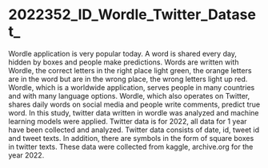 # 2022352_ID_Wordle_Twitter_Dataset_ 

Wordle application is very popular today. A word is shared every day, hidden by boxes and people make predictions. Words are written with Wordle, the correct letters in the right place light green, the orange letters are in the word but are in the wrong place, the wrong letters light up red. Wordle, which is a worldwide application, serves people in many countries and with many language options. Wordle, which also operates on Twitter, shares daily words on social media and people write comments, predict true word. In this study, twitter data written in wordle was analyzed and machine learning models were applied. Twitter data is for 2022, all data for 1 year have been collected and analyzed. Twitter data consists of date, id, tweet id and tweet texts. In addition, there are symbols in the form of square boxes in twitter texts. These data were collected from kaggle, archive.org for the year 2022. 

